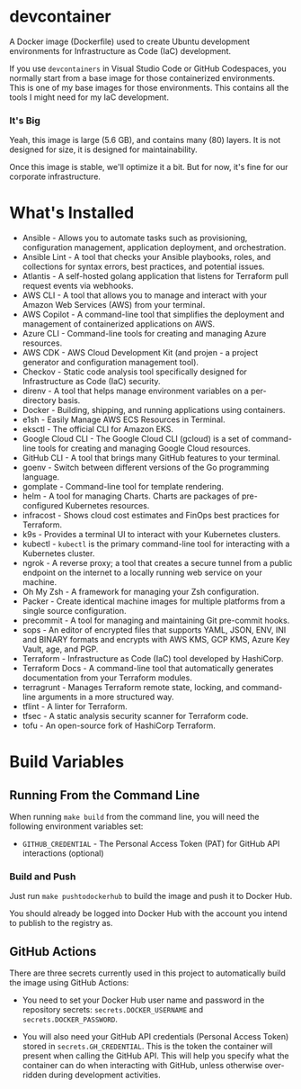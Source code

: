 # devcontainer

A Docker image (Dockerfile) used to create Ubuntu development environments for Infrastructure as Code (IaC) development.

If you use `devcontainers` in Visual Studio Code or GitHub Codespaces, you normally start from a base image for those containerized environments. This is one of my base images for those environments. This contains all the tools I might need for my IaC development.

### It's Big
Yeah, this image is large (5.6 GB), and contains many (80) layers. It is not designed for size, it is designed for maintainability.

Once this image is stable, we'll optimize it a bit. But for now, it's fine for our corporate infrastructure.

# What's Installed

- Ansible - Allows you to automate tasks such as provisioning, configuration management, application deployment, and orchestration.
- Ansible Lint - A tool that checks your Ansible playbooks, roles, and collections for syntax errors, best practices, and potential issues.
- Atlantis - A self-hosted golang application that listens for Terraform pull request events via webhooks.
- AWS CLI - A tool that allows you to manage and interact with your Amazon Web Services (AWS) from your terminal.
- AWS Copilot - A command-line tool that simplifies the deployment and management of containerized applications on AWS.
- Azure CLI - Command-line tools for creating and managing Azure resources. 
- AWS CDK - AWS Cloud Development Kit (and projen - a project generator and configuration management tool).
- Checkov - Static code analysis tool specifically designed for Infrastructure as Code (IaC) security.
- direnv - A tool that helps manage environment variables on a per-directory basis.
- Docker - Building, shipping, and running applications using containers.
- e1sh - Easily Manage AWS ECS Resources in Terminal.
- eksctl - The official CLI for Amazon EKS.
- Google Cloud CLI - The Google Cloud CLI (gcloud) is a set of command-line tools for creating and managing Google Cloud resources. 
- GitHub CLI - A tool that brings many GitHub features to your terminal.
- goenv - Switch between different versions of the Go programming language.
- gomplate - Command-line tool for template rendering.
- helm - A tool for managing Charts. Charts are packages of pre-configured Kubernetes resources.
- infracost - Shows cloud cost estimates and FinOps best practices for Terraform.
- k9s - Provides a terminal UI to interact with your Kubernetes clusters.
- kubectl - `kubectl` is the primary command-line tool for interacting with a Kubernetes cluster.
- ngrok - A reverse proxy; a tool that creates a secure tunnel from a public endpoint on the internet to a locally running web service on your machine.
- Oh My Zsh - A framework for managing your Zsh configuration.
- Packer - Create identical machine images for multiple platforms from a single source configuration.
- precommit - A tool for managing and maintaining Git pre-commit hooks. 
- sops - An editor of encrypted files that supports YAML, JSON, ENV, INI and BINARY formats and encrypts with AWS KMS, GCP KMS, Azure Key Vault, age, and PGP.
- Terraform -  Infrastructure as Code (IaC) tool developed by HashiCorp.
- Terraform Docs - A command-line tool that automatically generates documentation from your Terraform modules. 
- terragrunt - Manages Terraform remote state, locking, and command-line arguments in a more structured way.
- tflint - A linter for Terraform.
- tfsec - A static analysis security scanner for Terraform code. 
- tofu - An open-source fork of HashiCorp Terraform.

# Build Variables

## Running From the Command Line

When running `make build` from the command line, you will need the following environment variables set:

- `GITHUB_CREDENTIAL` - The Personal Access Token (PAT) for GitHub API interactions (optional)

### Build and Push

Just run `make pushtodockerhub` to build the image and push it to Docker Hub.

You should already be logged into Docker Hub with the account you intend to publish to the registry as.

## GitHub Actions

There are three secrets currently used in this project to automatically build the image using GitHub Actions:

- You need to set your Docker Hub user name and password in the repository secrets: `secrets.DOCKER_USERNAME` and `secrets.DOCKER_PASSWORD`.

 - You will also need your GitHub API credentials (Personal Access Token) stored in `secrets.GH_CREDENTIAL`. This is the token the container will present when calling the GitHub API. This will help you specify what the container can do when interacting with GitHub, unless otherwise over-ridden during development activities.